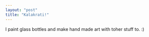 ```yaml
---
layout: "post"
title: "Kalakrati!"
---
```


I paint glass bottles and make hand made art with toher stuff to. :)